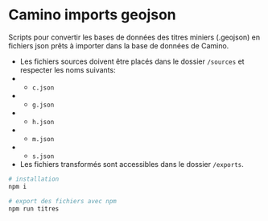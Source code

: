 # Camino imports geojson

Scripts pour convertir les bases de données des titres miniers (.geojson) en fichiers json prêts à importer dans la base de données de Camino.

- Les fichiers sources doivent être placés dans le dossier `/sources` et respecter les noms suivants:
- - `c.json`
- - `g.json`
- - `h.json`
- - `m.json`
- - `s.json`
- Les fichiers transformés sont accessibles dans le dossier `/exports`.

```bash
# installation
npm i

# export des fichiers avec npm
npm run titres
```
